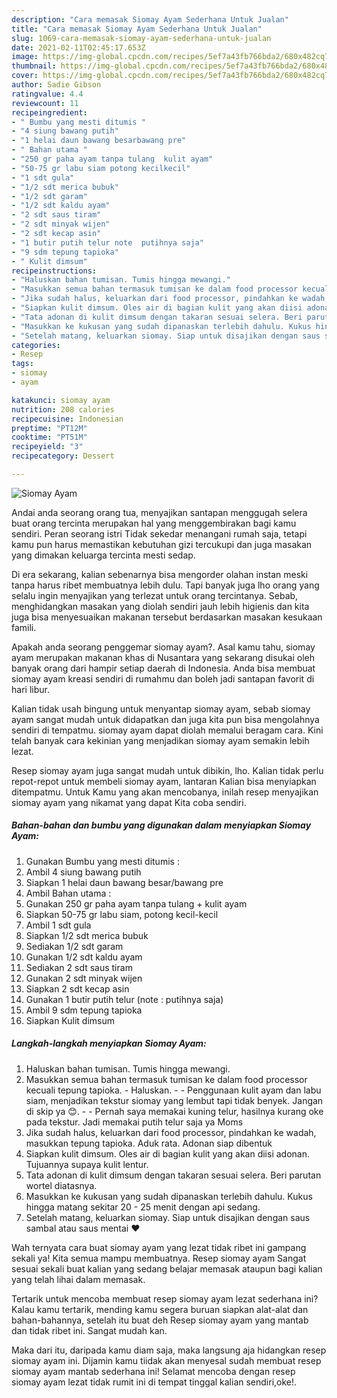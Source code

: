 ```yaml
---
description: "Cara memasak Siomay Ayam Sederhana Untuk Jualan"
title: "Cara memasak Siomay Ayam Sederhana Untuk Jualan"
slug: 1069-cara-memasak-siomay-ayam-sederhana-untuk-jualan
date: 2021-02-11T02:45:17.653Z
image: https://img-global.cpcdn.com/recipes/5ef7a43fb766bda2/680x482cq70/siomay-ayam-foto-resep-utama.jpg
thumbnail: https://img-global.cpcdn.com/recipes/5ef7a43fb766bda2/680x482cq70/siomay-ayam-foto-resep-utama.jpg
cover: https://img-global.cpcdn.com/recipes/5ef7a43fb766bda2/680x482cq70/siomay-ayam-foto-resep-utama.jpg
author: Sadie Gibson
ratingvalue: 4.4
reviewcount: 11
recipeingredient:
- " Bumbu yang mesti ditumis "
- "4 siung bawang putih"
- "1 helai daun bawang besarbawang pre"
- " Bahan utama "
- "250 gr paha ayam tanpa tulang  kulit ayam"
- "50-75 gr labu siam potong kecilkecil"
- "1 sdt gula"
- "1/2 sdt merica bubuk"
- "1/2 sdt garam"
- "1/2 sdt kaldu ayam"
- "2 sdt saus tiram"
- "2 sdt minyak wijen"
- "2 sdt kecap asin"
- "1 butir putih telur note  putihnya saja"
- "9 sdm tepung tapioka"
- " Kulit dimsum"
recipeinstructions:
- "Haluskan bahan tumisan. Tumis hingga mewangi."
- "Masukkan semua bahan termasuk tumisan ke dalam food processor kecuali tepung tapioka.  Haluskan.  Penggunaan kulit ayam dan labu siam, menjadikan tekstur siomay yang lembut tapi tidak benyek. Jangan di skip ya 😊.  Pernah saya memakai kuning telur, hasilnya kurang oke pada tekstur. Jadi memakai putih telur saja ya Moms"
- "Jika sudah halus, keluarkan dari food processor, pindahkan ke wadah, masukkan tepung tapioka. Aduk rata. Adonan siap dibentuk"
- "Siapkan kulit dimsum. Oles air di bagian kulit yang akan diisi adonan. Tujuannya supaya kulit lentur."
- "Tata adonan di kulit dimsum dengan takaran sesuai selera. Beri parutan wortel diatasnya."
- "Masukkan ke kukusan yang sudah dipanaskan terlebih dahulu. Kukus hingga matang sekitar 20 - 25 menit dengan api sedang."
- "Setelah matang, keluarkan siomay. Siap untuk disajikan dengan saus sambal atau saus mentai ❤️"
categories:
- Resep
tags:
- siomay
- ayam

katakunci: siomay ayam 
nutrition: 208 calories
recipecuisine: Indonesian
preptime: "PT12M"
cooktime: "PT51M"
recipeyield: "3"
recipecategory: Dessert

---
```



![Siomay Ayam](https://img-global.cpcdn.com/recipes/5ef7a43fb766bda2/680x482cq70/siomay-ayam-foto-resep-utama.jpg)

Andai anda seorang orang tua, menyajikan santapan menggugah selera buat orang tercinta merupakan hal yang menggembirakan bagi kamu sendiri. Peran seorang istri Tidak sekedar menangani rumah saja, tetapi kamu pun harus memastikan kebutuhan gizi tercukupi dan juga masakan yang dimakan keluarga tercinta mesti sedap.

Di era  sekarang, kalian sebenarnya bisa mengorder olahan instan meski tanpa harus ribet membuatnya lebih dulu. Tapi banyak juga lho orang yang selalu ingin menyajikan yang terlezat untuk orang tercintanya. Sebab, menghidangkan masakan yang diolah sendiri jauh lebih higienis dan kita juga bisa menyesuaikan makanan tersebut berdasarkan masakan kesukaan famili. 



Apakah anda seorang penggemar siomay ayam?. Asal kamu tahu, siomay ayam merupakan makanan khas di Nusantara yang sekarang disukai oleh banyak orang dari hampir setiap daerah di Indonesia. Anda bisa membuat siomay ayam kreasi sendiri di rumahmu dan boleh jadi santapan favorit di hari libur.

Kalian tidak usah bingung untuk menyantap siomay ayam, sebab siomay ayam sangat mudah untuk didapatkan dan juga kita pun bisa mengolahnya sendiri di tempatmu. siomay ayam dapat diolah memalui beragam cara. Kini telah banyak cara kekinian yang menjadikan siomay ayam semakin lebih lezat.

Resep siomay ayam juga sangat mudah untuk dibikin, lho. Kalian tidak perlu repot-repot untuk membeli siomay ayam, lantaran Kalian bisa menyiapkan ditempatmu. Untuk Kamu yang akan mencobanya, inilah resep menyajikan siomay ayam yang nikamat yang dapat Kita coba sendiri.

<!--inarticleads1-->

##### Bahan-bahan dan bumbu yang digunakan dalam menyiapkan Siomay Ayam:

1. Gunakan  Bumbu yang mesti ditumis :
1. Ambil 4 siung bawang putih
1. Siapkan 1 helai daun bawang besar/bawang pre
1. Ambil  Bahan utama :
1. Gunakan 250 gr paha ayam tanpa tulang + kulit ayam
1. Siapkan 50-75 gr labu siam, potong kecil-kecil
1. Ambil 1 sdt gula
1. Siapkan 1/2 sdt merica bubuk
1. Sediakan 1/2 sdt garam
1. Gunakan 1/2 sdt kaldu ayam
1. Sediakan 2 sdt saus tiram
1. Gunakan 2 sdt minyak wijen
1. Siapkan 2 sdt kecap asin
1. Gunakan 1 butir putih telur (note : putihnya saja)
1. Ambil 9 sdm tepung tapioka
1. Siapkan  Kulit dimsum




<!--inarticleads2-->

##### Langkah-langkah menyiapkan Siomay Ayam:

1. Haluskan bahan tumisan. Tumis hingga mewangi.
1. Masukkan semua bahan termasuk tumisan ke dalam food processor kecuali tepung tapioka.  - Haluskan. -  - Penggunaan kulit ayam dan labu siam, menjadikan tekstur siomay yang lembut tapi tidak benyek. Jangan di skip ya 😊. -  - Pernah saya memakai kuning telur, hasilnya kurang oke pada tekstur. Jadi memakai putih telur saja ya Moms
1. Jika sudah halus, keluarkan dari food processor, pindahkan ke wadah, masukkan tepung tapioka. Aduk rata. Adonan siap dibentuk
1. Siapkan kulit dimsum. Oles air di bagian kulit yang akan diisi adonan. Tujuannya supaya kulit lentur.
1. Tata adonan di kulit dimsum dengan takaran sesuai selera. Beri parutan wortel diatasnya.
1. Masukkan ke kukusan yang sudah dipanaskan terlebih dahulu. Kukus hingga matang sekitar 20 - 25 menit dengan api sedang.
1. Setelah matang, keluarkan siomay. Siap untuk disajikan dengan saus sambal atau saus mentai ❤️




Wah ternyata cara buat siomay ayam yang lezat tidak ribet ini gampang sekali ya! Kita semua mampu membuatnya. Resep siomay ayam Sangat sesuai sekali buat kalian yang sedang belajar memasak ataupun bagi kalian yang telah lihai dalam memasak.

Tertarik untuk mencoba membuat resep siomay ayam lezat sederhana ini? Kalau kamu tertarik, mending kamu segera buruan siapkan alat-alat dan bahan-bahannya, setelah itu buat deh Resep siomay ayam yang mantab dan tidak ribet ini. Sangat mudah kan. 

Maka dari itu, daripada kamu diam saja, maka langsung aja hidangkan resep siomay ayam ini. Dijamin kamu tiidak akan menyesal sudah membuat resep siomay ayam mantab sederhana ini! Selamat mencoba dengan resep siomay ayam lezat tidak rumit ini di tempat tinggal kalian sendiri,oke!.

